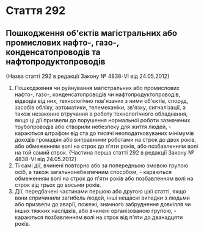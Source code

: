 Cтаття 292
====
Пошкодження об'єктів магістральних або промислових нафто-, газо-, конденсатопроводів та нафтопродуктопроводів
----
{Назва статті 292 в редакції Закону № 4838-VI від 24.05.2012}
1. Пошкодження чи руйнування магістральних або промислових нафто-, газо-, конденсатопроводів чи нафтопродуктопроводів, відводів від них, технологічно пов'язаних з ними об'єктів, споруд, засобів обліку, автоматики, телемеханіки, зв'язку, сигналізації, а також незаконне втручання в роботу технологічного обладнання, якщо ці дії призвели до порушення нормальної роботи зазначених трубопроводів або створили небезпеку для життя людей, -
караються штрафом від ста до тисячі неоподатковуваних мінімумів доходів громадян або виправними роботами на строк до двох років, або обмеженням волі на строк до п'яти років, або позбавленням волі на той самий строк.
{Частина перша статті 292 в редакції Закону № 4838-VI від 24.05.2012}
2. Ті самі дії, вчинені повторно або за попередньою змовою групою осіб, а також загальнонебезпечним способом, -
караються обмеженням волі на строк до п'яти років або позбавленням волі на строк від трьох до восьми років.
3. Дії, передбачені частинами першою або другою цієї статті, якщо вони спричинили загибель людей, інші нещасні випадки з людьми або призвели до аварії, пожежі, значного забруднення довкілля чи інших тяжких наслідків, або вчинені організованою групою, -
караються позбавленням волі на строк від п'яти до дванадцяти років.
